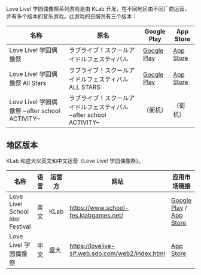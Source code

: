 Love Live! 学园偶像祭系列游戏是由 KLab 开发，在不同地区由不同厂商运营，并有多个版本的音乐游戏。此游戏的日服共有三个版本：

| 名称                                            | 原名                                                                 | Google Play                                                                             | App Store                                                                                 |
| ----------------------------------------------- | -------------------------------------------------------------------- | --------------------------------------------------------------------------------------- | ----------------------------------------------------------------------------------------- |
| Love Live! 学园偶像祭                           | ラブライブ！スクールアイドルフェスティバル                           | [Google Play](https://play.google.com/store/apps/details?id=klb.android.lovelive)       | [App Store](https://itunes.apple.com/jp/app/raburaibu!sukuruaidorufesutibaru/id626776655) |
| Love Live! 学园偶像祭 All Stars                 | ラブライブ！スクールアイドルフェスティバル ALL STARS                 | [Google Play](https://play.google.com/store/apps/details?id=com.klab.lovelive.allstars) | [App Store](https://apps.apple.com/JP/app/id1377018522)                                   |
| Love Live! 学园偶像祭 \~after school ACTIVITY\~ | ラブライブ！スクールアイドルフェスティバル \~after school ACTIVITY\~ | （街机）                                                                                | （街机）                                                                                  |

## 地区版本

KLab 和盛大以英文和中文运营《Love Live! 学园偶像祭》。

| 名称                            | 语言 | 运营方 | 网站                                               | 应用市场链接                                                                                                                                                      |
| ------------------------------- | ---- | ------ | -------------------------------------------------- | ----------------------------------------------------------------------------------------------------------------------------------------------------------------- |
| Love Live! School Idol Festival | 英文 | KLab   | <https://www.school-fes.klabgames.net/>            | [Google Play](https://play.google.com/store/apps/details?id=klb.android.lovelive_en) / [App Store](https://itunes.apple.com/app/school-idol-festival/id834030294) |
| Love Live! 学园偶像祭           | 中文 | 盛大   | <https://lovelive-sif.web.sdo.com/web2/index.html> | [App Store](https://itunes.apple.com/cn/app/love-live!-xue-yuan-ou-xiang-ji/id824024159)                                                                          |

